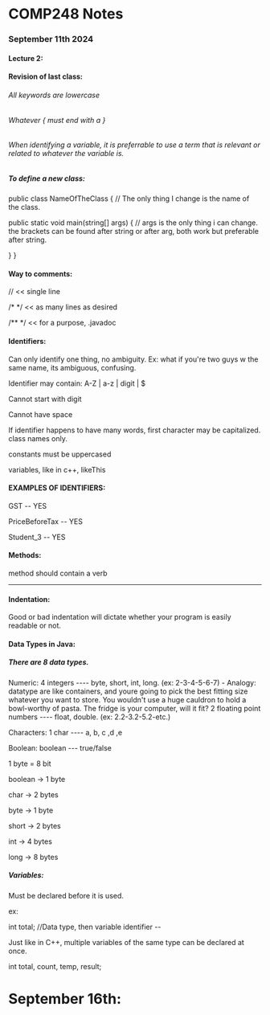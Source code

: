 # COMP248 Notes

### September 11th 2024
#### Lecture 2:

#### Revision of last class:
###### All keywords are lowercase
###### Whatever { must end with a }
###### When identifying a variable, it is preferrable to use a term that is relevant or related to whatever the variable is.

##### To define a new class:

public class NameOfTheClass { // The only thing I change is the name of the class.

public static void main(string[] args) { // args is the only thing i can change. the brackets can be found after string or after arg, both work but preferable after string.

  }
}

#### Way to comments:

//              << single line

/*     */       << as many lines as desired

/**    */       << for a purpose, .javadoc



#### Identifiers:

Can only identify one thing, no ambiguity. Ex: what if you're two guys w the same name, its ambiguous, confusing.

Identifier may contain: A-Z | a-z | digit | $

Cannot start with digit

Cannot have space

If identifier happens to have many words, first character may be capitalized. class names only.

constants must be uppercased

variables, like in c++, likeThis

#### EXAMPLES OF IDENTIFIERS:

GST -- YES

PriceBeforeTax -- YES

Student_3 -- YES

#### Methods:

method should contain a verb

______________

#### Indentation:

Good or bad indentation will dictate whether your program is easily readable or not.

#### Data Types in Java:

##### There are 8 data types.

Numeric: 4 integers ---- byte, short, int, long. (ex: 2-3-4-5-6-7) - Analogy: datatype are like containers, and youre going to pick the best fitting size whatever you want to store. You wouldn't use a huge cauldron to hold a bowl-worthy of pasta. The fridge is your computer, will it fit?
         2 floating point numbers ---- float, double. (ex: 2.2-3.2-5.2-etc.)

Characters: 1 char ---- a, b, c ,d ,e

Boolean: boolean --- true/false

1 byte = 8 bit

boolean -> 1 byte

char -> 2 bytes

byte -> 1 byte

short -> 2 bytes

int -> 4 bytes

long -> 8 bytes


##### Variables:

Must be declared before it is used.

ex:

int total; //Data type, then variable identifier --

Just like in C++, multiple variables of the same type can be declared at once.

int total, count, temp, result;



# September 16th:
